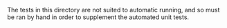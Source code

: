 The tests in this directory are not suited to automatic running,
and so must be ran by hand in order to supplement the automated unit tests.
